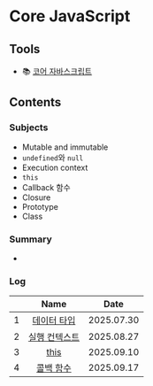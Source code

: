 # Core JavaScript

## Tools

- 📚 [코어 자바스크립트](https://product.kyobobook.co.kr/detail/S000001766397)

## Contents

### Subjects

- Mutable and immutable
- `undefined`와 `null`
- Execution context
- `this`
- Callback 함수
- Closure
- Prototype
- Class

### Summary

-

### Log

|     | Name |    Date    |
| :-: | :--: | :--------: |
|  1  | [데이터 타입](./01-data-type.md) | 2025.07.30 |
|  2  | [실행 컨텍스트](./02-execution-context.md) | 2025.08.27 |
|  3  | [this](./03-this.md) | 2025.09.10 |
|  4  | [콜백 함수](./04-callback.md) | 2025.09.17 |
